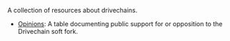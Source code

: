 A collection of resources about drivechains.

- [Opinions](opinions.md): A table documenting public support for or opposition to the Drivechain soft fork.  
